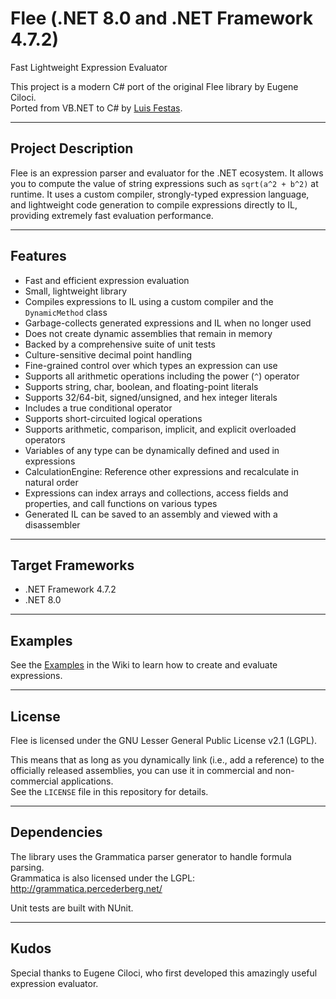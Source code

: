 # Flee (.NET 8.0 and .NET Framework 4.7.2)

Fast Lightweight Expression Evaluator

This project is a modern C# port of the original Flee library by Eugene Ciloci.  
Ported from VB.NET to C# by [Luis Festas](https://github.com/lufegit/).

---

## Project Description

Flee is an expression parser and evaluator for the .NET ecosystem. It allows you to compute the value of string expressions such as `sqrt(a^2 + b^2)` at runtime. It uses a custom compiler, strongly-typed expression language, and lightweight code generation to compile expressions directly to IL, providing extremely fast evaluation performance.

---

## Features

- Fast and efficient expression evaluation
- Small, lightweight library
- Compiles expressions to IL using a custom compiler and the `DynamicMethod` class
- Garbage-collects generated expressions and IL when no longer used
- Does not create dynamic assemblies that remain in memory
- Backed by a comprehensive suite of unit tests
- Culture-sensitive decimal point handling
- Fine-grained control over which types an expression can use
- Supports all arithmetic operations including the power (`^`) operator
- Supports string, char, boolean, and floating-point literals
- Supports 32/64-bit, signed/unsigned, and hex integer literals
- Includes a true conditional operator
- Supports short-circuited logical operations
- Supports arithmetic, comparison, implicit, and explicit overloaded operators
- Variables of any type can be dynamically defined and used in expressions
- CalculationEngine: Reference other expressions and recalculate in natural order
- Expressions can index arrays and collections, access fields and properties, and call functions on various types
- Generated IL can be saved to an assembly and viewed with a disassembler

---

## Target Frameworks

- .NET Framework 4.7.2
- .NET 8.0

---

## Examples

See the [Examples](https://github.com/lufegit/Flee.NET/wiki/Examples) in the Wiki to learn how to create and evaluate expressions.

---

## License

Flee is licensed under the GNU Lesser General Public License v2.1 (LGPL).

This means that as long as you dynamically link (i.e., add a reference) to the officially released assemblies, you can use it in commercial and non-commercial applications.  
See the `LICENSE` file in this repository for details.

---

## Dependencies

The library uses the Grammatica parser generator to handle formula parsing.  
Grammatica is also licensed under the LGPL: http://grammatica.percederberg.net/

Unit tests are built with NUnit.

---

## Kudos

Special thanks to Eugene Ciloci, who first developed this amazingly useful expression evaluator.
